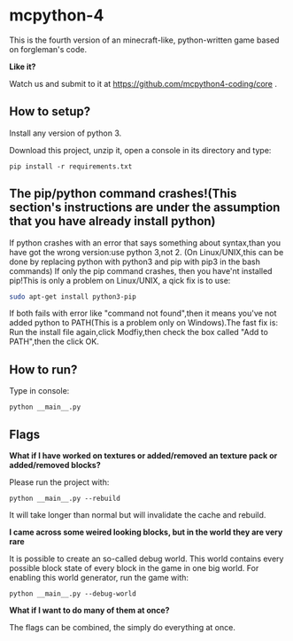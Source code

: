 # mcpython-4
This is the fourth version of an minecraft-like, python-written game based on forgleman's code.

**Like it?**

Watch us and submit to it at https://github.com/mcpython4-coding/core .

How to setup?
-----------------------------------------------------------------------------------------------------
Install any version of python 3.

Download this project, unzip it, open a console in its directory and type:

```shell script
pip install -r requirements.txt
```

The pip/python command crashes!(This section's instructions are under the assumption that you have already install python)
----------------------------------------------------------------------------------------------------
If python crashes with an error that says something about syntax,than you have got the wrong version:use python 3,not 2.
(On Linux/UNIX,this can be done by replacing python with python3 and pip with pip3 in the bash commands)
If only the pip command crashes, then you have'nt installed pip!This is only a problem on Linux/UNIX, a qick fix is to use:
```bash
sudo apt-get install python3-pip
```
If both fails with error like "command not found",then it means you've not added python to PATH(This is a problem only on Windows).The fast fix is:
Run the install file again,click Modfiy,then check the box called "Add to PATH",then the click OK.

How to run?
-----------------------------------------------------------------------------------------------------
Type in console:
```shell script
python __main__.py
```

Flags
-----------------------------------------------------------------------------------------------------

**What if I have worked on textures or added/removed an texture pack or added/removed blocks?**


Please run the project with:
```shell script
python __main__.py --rebuild
```
 It will take longer than normal but will invalidate the cache and rebuild.
 
 
 **I came across some weired looking blocks, but in the world they are very rare**
 
 
It is possible to create an so-called debug world. This world contains every possible block state of every block in the game in one big world.
For enabling this world generator, run the game with:
```shell script
python __main__.py --debug-world
```


**What if I want to do many of them at once?**


The flags can be combined, the simply do everything at once.

